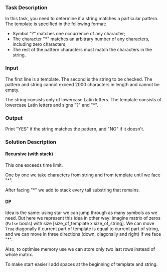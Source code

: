 ### Task Description 

In this task, you need to determine if a string matches a particular pattern. 
The template is specified in the following format:

- Symbol "?" matches one occurrence of any character;
- The character "*" matches an arbitrary number of any characters, including zero characters;
- The rest of the pattern characters must match the characters in the string.

### Input 

The first line is a template. The second is the string to be checked.
The pattern and string cannot exceed 2000 characters in length and cannot be empty.

The string consists only of lowercase Latin letters. 
The template consists of lowercase Latin letters and signs "?" and "*".

### Output

Print "YES" if the string matches the pattern, and "NO" if it doesn't.

### Solution Description

#### Recursive (with stack)

This one exceeds time limit.

One by one we take characters from string and from template until we face "*".

After facing "*" we add to stack every tail substring that remains. 

#### DP

Idea is the same: using star we can jump through as many symbols as we need.
But here we represent this idea in other way: 
imagine matrix of zeros (```False``` bools) with size [size_of_template x size_of_string]. 
We can move ```True``` diagonally if current part of template is equal to current
part of string, and we can move in three directions (down, diagonally and right) if we 
face "*". 

Also, to optimise memory use we can store only two last rows instead of whole matrix.

To make start easier I add spaces at the beginning of template and string.